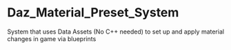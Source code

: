 # Daz_Material_Preset_System
System that uses Data Assets (No C++ needed) to set up and apply material changes in game via blueprints
